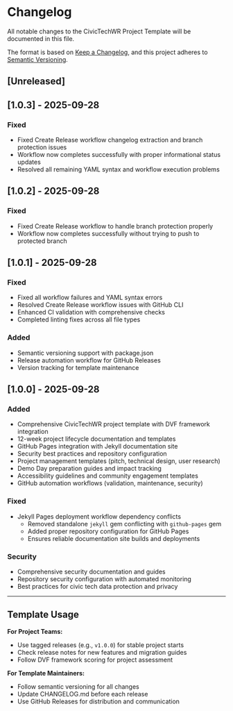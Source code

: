 # Changelog

All notable changes to the CivicTechWR Project Template will be documented in this file.

The format is based on [Keep a Changelog](https://keepachangelog.com/en/1.0.0/),
and this project adheres to [Semantic Versioning](https://semver.org/spec/v2.0.0.html).

## [Unreleased]

## [1.0.3] - 2025-09-28

### Fixed
- Fixed Create Release workflow changelog extraction and branch protection issues
- Workflow now completes successfully with proper informational status updates
- Resolved all remaining YAML syntax and workflow execution problems

## [1.0.2] - 2025-09-28

### Fixed
- Fixed Create Release workflow to handle branch protection properly
- Workflow now completes successfully without trying to push to protected branch

## [1.0.1] - 2025-09-28

### Fixed
- Fixed all workflow failures and YAML syntax errors
- Resolved Create Release workflow issues with GitHub CLI
- Enhanced CI validation with comprehensive checks
- Completed linting fixes across all file types

### Added
- Semantic versioning support with package.json
- Release automation workflow for GitHub Releases
- Version tracking for template maintenance

## [1.0.0] - 2025-09-28

### Added
- Comprehensive CivicTechWR project template with DVF framework integration
- 12-week project lifecycle documentation and templates
- GitHub Pages integration with Jekyll documentation site
- Security best practices and repository configuration
- Project management templates (pitch, technical design, user research)
- Demo Day preparation guides and impact tracking
- Accessibility guidelines and community engagement templates
- GitHub automation workflows (validation, maintenance, security)

### Fixed
- Jekyll Pages deployment workflow dependency conflicts
  - Removed standalone `jekyll` gem conflicting with `github-pages` gem
  - Added proper repository configuration for GitHub Pages
  - Ensures reliable documentation site builds and deployments

### Security
- Comprehensive security documentation and guides
- Repository security configuration with automated monitoring
- Best practices for civic tech data protection and privacy

---

## Template Usage

**For Project Teams:**
- Use tagged releases (e.g., `v1.0.0`) for stable project starts
- Check release notes for new features and migration guides
- Follow DVF framework scoring for project assessment

**For Template Maintainers:**
- Follow semantic versioning for all changes
- Update CHANGELOG.md before each release
- Use GitHub Releases for distribution and communication

